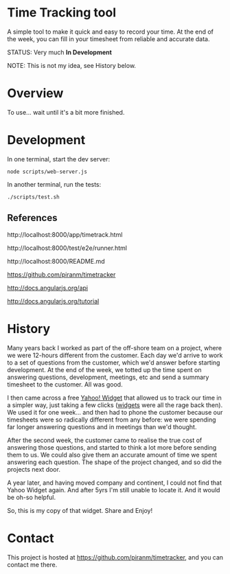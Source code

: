 # Time Tracking tool

A simple tool to make it quick and easy to record your time. At the end of the week, you can fill in your timesheet from reliable and accurate data.

STATUS: Very much **In Development**

NOTE: This is not my idea, see History below.

# Overview

To use... wait until it's a bit more finished.


# Development

In one terminal, start the dev server:

    node scripts/web-server.js

In another terminal, run the tests:

    ./scripts/test.sh

## References

http://localhost:8000/app/timetrack.html

http://localhost:8000/test/e2e/runner.html

http://localhost:8000/README.md

https://github.com/piranm/timetracker

http://docs.angularjs.org/api

http://docs.angularjs.org/tutorial

# History

Many years back I worked as part of the off-shore team on a project, where we were 12-hours different from the customer. Each day we'd arrive to work to a set of questions from the customer, which we'd answer before starting development. At the end of the week, we totted up the time spent on answering questions, development, meetings, etc and send a summary timesheet to the customer. All was good.

I then came across a free [Yahoo! Widget](http://en.wikipedia.org/wiki/Yahoo!_Widgets) that allowed us to track our time in a simpler way, just taking a few clicks ([widgets](http://en.wikipedia.org/wiki/Widget_engine) were all the rage back then). We used it for one week... and then had to phone the customer because our timesheets were so radically different from any before: we were spending far longer answering questions and in meetings than we'd thought.

After the second week, the customer came to realise the true cost of answering those questions, and started to think a lot more before sending them to us. We could also give them an accurate amount of time we spent answering each question. The shape of the project changed, and so did the projects next door.

A year later, and having moved company and continent, I could not find that Yahoo Widget again. And after 5yrs I'm still unable to locate it. And it would be oh-so helpful.

So, this is my copy of that widget. Share and Enjoy!

# Contact

This project is hosted at https://github.com/piranm/timetracker, and you can contact me there.

[angular-seed]: https://github.com/angular/angular-seed

